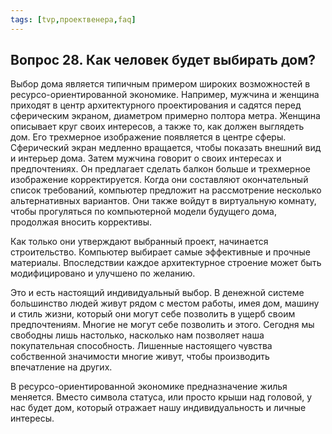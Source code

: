 ```yaml
---
tags: [tvp,проектвенера,faq]
---
```

## Вопрос 28. Как человек будет выбирать дом?

Выбор дома является типичным примером широких возможностей в ресурсо-ориентированной экономике. Например, мужчина и женщина приходят в центр архитектурного проектирования и садятся перед сферическим экраном, диаметром примерно полтора метра. Женщина описывает круг своих интересов, а также то, как должен выглядеть дом. Его трехмерное изображение появляется в центре сферы. Сферический экран медленно вращается, чтобы показать внешний вид и интерьер дома. Затем мужчина говорит о своих интересах и предпочтениях. Он предлагает сделать балкон больше и трехмерное изображение корректируется. Когда они составляют окончательный список требований, компьютер предложит на рассмотрение несколько альтернативных вариантов. Они также войдут в виртуальную комнату, чтобы прогуляться по компьютерной модели будущего дома, продолжая вносить коррективы.

Как только они утверждают выбранный проект, начинается строительство. Компьютер выбирает самые эффективные и прочные материалы. Впоследствии каждое архитектурное строение может быть модифицировано и улучшено по желанию.

Это и есть настоящий индивидуальный выбор. В денежной системе большинство людей живут рядом с местом работы, имея дом, машину и стиль жизни, который они могут себе позволить в ущерб своим предпочтениям. Многие не могут себе позволить и этого. Сегодня мы свободны лишь настолько, насколько нам позволяет наша покупательная способность. Лишенные настоящего чувства собственной значимости многие живут, чтобы производить впечатление на других.

В ресурсо-ориентированной экономике предназначение жилья меняется. Вместо символа статуса, или просто крыши над головой, у нас будет дом, который отражает нашу индивидуальность и личные интересы.